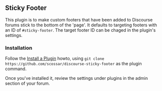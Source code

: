 ## Sticky Footer

This plugin is to make custom footers that have been added to Discourse forums stick to the
bottom of the 'page'. It defaults to targeting footers with an ID of `#sticky-footer`.
The target footer ID can be chaged in the plugin's settings.

### Installation

Follow the [Install a Plugin](https://meta.discourse.org/t/install-a-plugin/19157) howto, using
`git clone https://github.com/scossar/discourse-sticky-footer` as the plugin command.

Once you've installed it, review the settings under plugins in the admin section of your
forum.